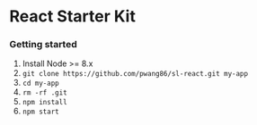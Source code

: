 # React Starter Kit

### Getting started
1. Install Node >= 8.x
2. `git clone https://github.com/pwang86/sl-react.git my-app`
3. `cd my-app`
4. `rm -rf .git`
5. `npm install`
6. `npm start`
